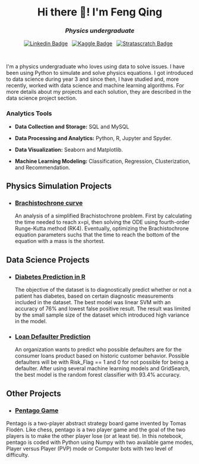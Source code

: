 <h1 align="center">Hi there 👋! I'm Feng Qing</h1>

<h3 align="center"><i>Physics undergraduate</i></h3>

<div align="center">

[![Linkedin Badge](https://img.shields.io/badge/LinkedIn-0077B5?style=flat&logo=linkedin&logoColor=white)](https://www.linkedin.com/in/chua-feng-qing/)&nbsp;&nbsp;
[![Kaggle Badge](https://img.shields.io/badge/-Kaggle-23BFFF?style=flat&logo=Kaggle&logoColor=white)](https://www.kaggle.com/fengqingg)&nbsp;&nbsp;
[![Stratascratch Badge](https://img.shields.io/badge/MySQL-005C84?style=flat&logo=mysql&logoColor=white)](https://platform.stratascratch.com/user/fengqingg)&nbsp;&nbsp;
    
    
</div>

<br>

I'm a physics undergraduate who loves using data to solve issues. I have been using Python to simulate and solve physics equations. I got introduced to data science during year 3 and since then, I have studied and, more recently, worked with data science and machine learning algorithms. For more details about my projects and each solution, they are described in the data science project section.

### Analytics Tools

* **Data Collection and Storage:** SQL and MySQL

* **Data Processing and Analytics:** Python, R, Jupyter and Spyder.

* **Data Visualization:** Seaborn and Matplotlib.

* **Machine Learning Modeling:** Classification, Regression, Clusterization, and Recommendation.

## Physics Simulation Projects

* ### [Brachistochrone curve](https://github.com/fengqingg/Brachistochrone-curve)

    An analysis of a simplified Brachistochrone problem. First by calculating the time needed to reach x=pi, then solving the ODE using fourth-order Runge-Kutta method (RK4). Eventually, optimizing the Brachistochrone equation parameters suchs that the time to reach the bottom of the equation with a mass is the shortest.

## Data Science Projects

* ### [Diabetes Prediction in R](https://github.com/fengqingg/Diabetes-Classification)

    The objective of the dataset is to diagnostically predict whether or not a patient has diabetes, based on certain diagnostic measurements included in the dataset. The best model was linear SVM with an accuracy of 76% and lowest false positive result. The result was limited by the small sample size of the dataset which introduced high variance in the model.

* ### [Loan Defaulter Prediction](https://github.com/juniorcl/health-insurance-cross-sell)

    An organization wants to predict who possible defaulters are for the consumer loans product based on historic customer behavior. Possible defaulters will be with Risk_Flag == 1 and 0 for not possible for being a defaulter. After using several machine learning models and GridSearch, the best model is the random forest classifier with 93.4% accuracy.


## Other Projects

* ### [Pentago Game](https://github.com/fengqingg/Pentago)

Pentago is a two-player abstract strategy board game invented by Tomas Flodén. Like chess, pentago is a two player game and the goal of the two players is to make the other player lose (or at least tie). In this notebook, pentago is coded with Python using Numpy with two available game modes, Player versus Player (PVP) mode or Computer bots with two level of difficulty.
